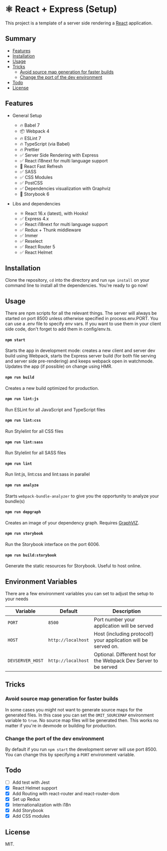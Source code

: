 # ⚛ React + Express (Setup)

This project is a template of a server side rendering a [React](https://en.reactjs.org/) application.

## Summary

- [Features](#features)
- [Installation](#installation)
- [Usage](#usage)
- [Tricks](#tricks)
  - [Avoid source map generation for faster builds](#avoid-source-map-generation-for-faster-builds)
  - [Change the port of the dev environment](#change-the-port-of-the-dev-environment)
- [Todo](#todo)
- [License](#License)

## Features

- General Setup

  - 🔥 Babel 7
  - 📦 Webpack 4
  - 🔥 ESLint 7
  - 🔥 TypeScript (via Babel)
  - 🔥 Prettier
  - ✅ Server Side Rendering with Express
  - ✅ React i18next for multi language support
  - 🚀 React Fast Refresh
  - ✅ SASS
  - ✅ CSS Modules
  - ✅ PostCSS
  - ✅ Dependencies visualization with Graphviz
  - 📕 Storybook 6

- Libs and dependencies

  - ⚛ React 16.x (latest), with Hooks!
  - ✅ Express 4.x
  - ✅ React i18next for multi language support
  - ✅ Redux + Thunk middleware
  - ✅ Immer
  - ✅ Reselect
  - ✅ React Router 5
  - ✅ React Helmet

## Installation

Clone the repository, `cd` into the directory and run `npm install` on your command line to install all the dependencies. You're ready to go now!

## Usage

There are npm scripts for all the relevant things. The server will always be started on port 8500 unless otherwise specified in process.env.PORT. You can use a .env file to specify env vars. If you want to use them in your client side code, don't forget to add them in config/env.ts.

#### `npm start`

Starts the app in development mode: creates a new client and server dev build using Webpack, starts the Express server build (for both file serving and server side pre-rendering) and keeps webpack open in watchmode. Updates the app (if possible) on change using HMR.

#### `npm run build`

Creates a new build optimized for production.

#### `npm run lint:js`

Run ESLint for all JavaScript and TypeScript files

#### `npm run lint:css`

Run Stylelint for all CSS files

#### `npm run lint:sass`

Run Stylelint for all SASS files

#### `npm run lint`

Run lint:js, lint:css and lint:sass in parallel

#### `npm run analyze`

Starts `webpack-bundle-analyzer` to give you the opportunity to analyze your bundle(s)

#### `npm run depgraph`

Creates an image of your dependency graph. Requires [GraphVIZ](https://www.graphviz.org/).

#### `npm run storybook`

Run the Storybook interface on the port 6006.

#### `npm run build:storybook`

Generate the static resources for Storybook. Useful to host online.

## Environment Variables

There are a few environment variables you can set to adjust the setup to your needs

| Variable         | Default            | Description                                                      |
| ---------------- | ------------------ | ---------------------------------------------------------------- |
| `PORT`           | `8500`             | Port number your application will be served                      |
| `HOST`           | `http://localhost` | Host (including protocol!) your application will be served on.   |
| `DEVSERVER_HOST` | `http://localhost` | Optional. Different host for the Webpack Dev Server to be served |

## Tricks

### Avoid source map generation for faster builds

In some cases you might not want to generate source maps for the generated files. In this case you can set the `OMIT_SOURCEMAP` environment variable to `true`. No source map files will be generated then. This works no matter if you're in devmode or building for production.

### Change the port of the dev environment

By default if you run `npm start` the development server will use port 8500. You can change this by specifying a `PORT` environment variable.

## Todo

- [ ] Add test with Jest
- [x] React Helmet support
- [x] Add Routing with react-router and react-router-dom
- [x] Set up Redux
- [x] Internationalization with i18n
- [x] Add Storybook
- [x] Add CSS modules

## License

MIT.

